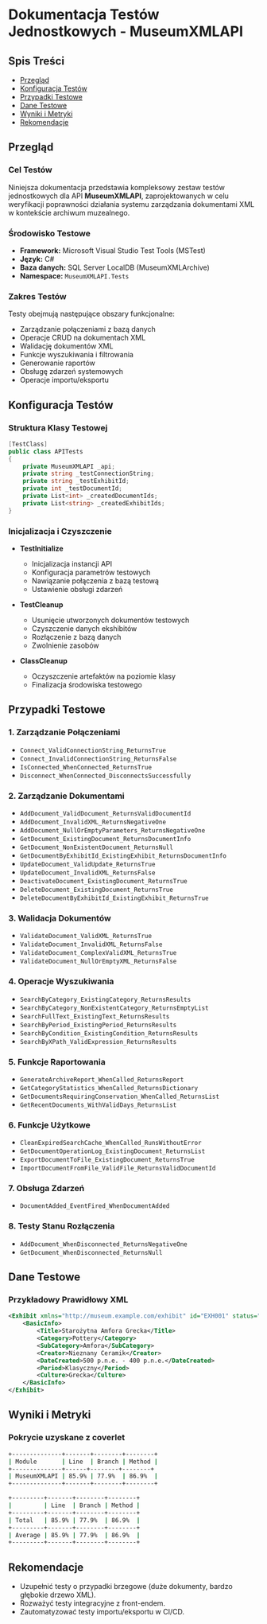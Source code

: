 # Dokumentacja Testów Jednostkowych - MuseumXMLAPI

## Spis Treści
- [Przegląd](#przegląd)
- [Konfiguracja Testów](#konfiguracja-testów)
- [Przypadki Testowe](#przypadki-testowe)
- [Dane Testowe](#dane-testowe)
- [Wyniki i Metryki](#wyniki-i-metryki)
- [Rekomendacje](#rekomendacje)

## Przegląd
### Cel Testów
Niniejsza dokumentacja przedstawia kompleksowy zestaw testów jednostkowych dla API **MuseumXMLAPI**, zaprojektowanych w celu weryfikacji poprawności działania systemu zarządzania dokumentami XML w kontekście archiwum muzealnego.

### Środowisko Testowe
- **Framework:** Microsoft Visual Studio Test Tools (MSTest)  
- **Język:** C#  
- **Baza danych:** SQL Server LocalDB (MuseumXMLArchive)  
- **Namespace:** `MuseumXMLAPI.Tests`

### Zakres Testów
Testy obejmują następujące obszary funkcjonalne:
- Zarządzanie połączeniami z bazą danych
- Operacje CRUD na dokumentach XML
- Walidację dokumentów XML
- Funkcje wyszukiwania i filtrowania
- Generowanie raportów
- Obsługę zdarzeń systemowych
- Operacje importu/eksportu

## Konfiguracja Testów
### Struktura Klasy Testowej
```csharp
[TestClass]
public class APITests
{
    private MuseumXMLAPI _api;
    private string _testConnectionString;
    private string _testExhibitId;
    private int _testDocumentId;
    private List<int> _createdDocumentIds;
    private List<string> _createdExhibitIds;
}
```

### Inicjalizacja i Czyszczenie
- **TestInitialize**
  - Inicjalizacja instancji API
  - Konfiguracja parametrów testowych
  - Nawiązanie połączenia z bazą testową
  - Ustawienie obsługi zdarzeń

- **TestCleanup**
  - Usunięcie utworzonych dokumentów testowych
  - Czyszczenie danych ekshibitów
  - Rozłączenie z bazą danych
  - Zwolnienie zasobów

- **ClassCleanup**
  - Oczyszczenie artefaktów na poziomie klasy
  - Finalizacja środowiska testowego

## Przypadki Testowe
### 1. Zarządzanie Połączeniami
- `Connect_ValidConnectionString_ReturnsTrue`
- `Connect_InvalidConnectionString_ReturnsFalse`
- `IsConnected_WhenConnected_ReturnsTrue`
- `Disconnect_WhenConnected_DisconnectsSuccessfully`

### 2. Zarządzanie Dokumentami
- `AddDocument_ValidDocument_ReturnsValidDocumentId`
- `AddDocument_InvalidXML_ReturnsNegativeOne`
- `AddDocument_NullOrEmptyParameters_ReturnsNegativeOne`
- `GetDocument_ExistingDocument_ReturnsDocumentInfo`
- `GetDocument_NonExistentDocument_ReturnsNull`
- `GetDocumentByExhibitId_ExistingExhibit_ReturnsDocumentInfo`
- `UpdateDocument_ValidUpdate_ReturnsTrue`
- `UpdateDocument_InvalidXML_ReturnsFalse`
- `DeactivateDocument_ExistingDocument_ReturnsTrue`
- `DeleteDocument_ExistingDocument_ReturnsTrue`
- `DeleteDocumentByExhibitId_ExistingExhibit_ReturnsTrue`

### 3. Walidacja Dokumentów
- `ValidateDocument_ValidXML_ReturnsTrue`
- `ValidateDocument_InvalidXML_ReturnsFalse`
- `ValidateDocument_ComplexValidXML_ReturnsTrue`
- `ValidateDocument_NullOrEmptyXML_ReturnsFalse`

### 4. Operacje Wyszukiwania
- `SearchByCategory_ExistingCategory_ReturnsResults`
- `SearchByCategory_NonExistentCategory_ReturnsEmptyList`
- `SearchFullText_ExistingText_ReturnsResults`
- `SearchByPeriod_ExistingPeriod_ReturnsResults`
- `SearchByCondition_ExistingCondition_ReturnsResults`
- `SearchByXPath_ValidExpression_ReturnsResults`

### 5. Funkcje Raportowania
- `GenerateArchiveReport_WhenCalled_ReturnsReport`
- `GetCategoryStatistics_WhenCalled_ReturnsDictionary`
- `GetDocumentsRequiringConservation_WhenCalled_ReturnsList`
- `GetRecentDocuments_WithValidDays_ReturnsList`

### 6. Funkcje Użytkowe
- `CleanExpiredSearchCache_WhenCalled_RunsWithoutError`
- `GetDocumentOperationLog_ExistingDocument_ReturnsList`
- `ExportDocumentToFile_ExistingDocument_ReturnsTrue`
- `ImportDocumentFromFile_ValidFile_ReturnsValidDocumentId`

### 7. Obsługa Zdarzeń
- `DocumentAdded_EventFired_WhenDocumentAdded`

### 8. Testy Stanu Rozłączenia
- `AddDocument_WhenDisconnected_ReturnsNegativeOne`
- `GetDocument_WhenDisconnected_ReturnsNull`

## Dane Testowe
### Przykładowy Prawidłowy XML
```xml
<Exhibit xmlns="http://museum.example.com/exhibit" id="EXH001" status="Active">
    <BasicInfo>
        <Title>Starożytna Amfora Grecka</Title>
        <Category>Pottery</Category>
        <SubCategory>Amfora</SubCategory>
        <Creator>Nieznany Ceramik</Creator>
        <DateCreated>500 p.n.e. - 400 p.n.e.</DateCreated>
        <Period>Klasyczny</Period>
        <Culture>Grecka</Culture>
    </BasicInfo>
</Exhibit>
```

## Wyniki i Metryki

### Pokrycie uzyskane z coverlet

```bash
+--------------+-------+--------+--------+
| Module       | Line  | Branch | Method |
+--------------+------+--------+--------+
| MuseumXMLAPI | 85.9% | 77.9%  | 86.9%  |
+--------------+-------+--------+--------+

+---------+-------+--------+--------+
|         | Line  | Branch | Method |
+---------+-------+--------+--------+
| Total   | 85.9% | 77.9%  | 86.9%  |
+---------+-------+--------+--------+
| Average | 85.9% | 77.9%  | 86.9%  |
+---------+-------+--------+--------+
```

## Rekomendacje
- Uzupełnić testy o przypadki brzegowe (duże dokumenty, bardzo głębokie drzewo XML).
- Rozważyć testy integracyjne z front-endem.
- Zautomatyzować testy importu/eksportu w CI/CD.